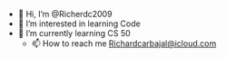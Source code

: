 - 👋 Hi, I’m @Richerdc2009
- 👀 I’m interested in learning Code
- 🌱 I’m currently learning CS 50
  - 📫 How to reach me Richardcarbajal@icloud.com


